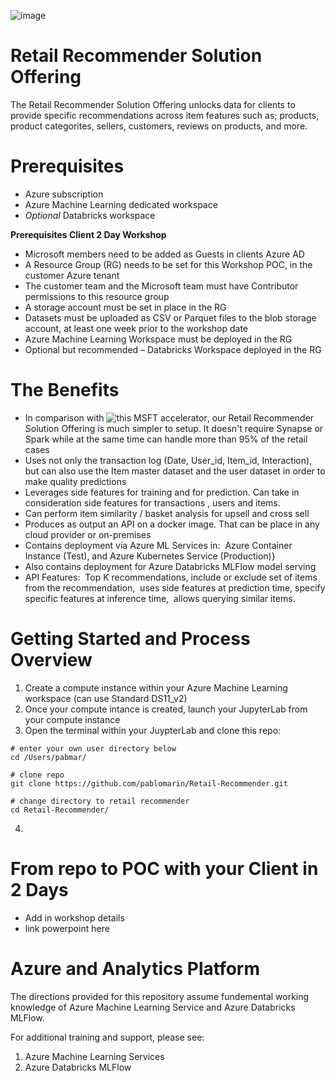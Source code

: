 ![image](https://user-images.githubusercontent.com/113465005/213256471-04917667-69ab-4126-8cc6-72bc940f0fe0.png)


# Retail Recommender Solution Offering
The Retail Recommender Solution Offering unlocks data for clients to provide specific recommendations across item features such as; products, product categorites, sellers, customers, reviews on products, and more.

# Prerequisites
* Azure subscription
* Azure Machine Learning dedicated workspace
* *Optional* Databricks workspace

**Prerequisites Client 2 Day Workshop**
* Microsoft members need to be added as Guests in clients Azure AD
* A Resource Group (RG)  needs to be set for this Workshop POC, in the customer Azure tenant
* The customer team and the Microsoft team must have Contributor permissions to this resource group
* A storage account must be set in place in the RG
* Datasets must be uploaded as CSV or Parquet files to the blob storage account, at least one week prior to the workshop date
* Azure Machine Learning Workspace must be deployed in the RG
* Optional but recommended – Databricks Workspace deployed in the RG


# The Benefits
* In comparison with ![this MSFT accelerator](https://github.com/microsoft/Azure-Synapse-Retail-Recommender-Solution-Accelerator), our Retail Recommender Solution Offering is much simpler to setup. It doesn't require Synapse or Spark while at the same time can handle more than 95% of the retail cases
* Uses not only the transaction log (Date, User_id, Item_id, Interaction), but can also use the Item master dataset and the user dataset in order to make quality predictions 
* Leverages side features for training and for prediction. Can take in consideration side features for transactions , users and items.
* Can perform item similarity / basket analysis for upsell and cross sell
* Produces as output an API on a docker image. That can be place in any cloud provider or on-premises
* Contains deployment via Azure ML Services in:  Azure Container Instance (Test), and Azure Kubernetes Service (Production)}
* Also contains deployment for Azure Databricks MLFlow model serving
* API Features:  Top K recommendations, include or exclude set of items from the recommendation,  uses side features at prediction time, specify specific features at inference time,  allows querying similar items.

# Getting Started and Process Overview 
1. Create a compute instance within your Azure Machine Learning workspace (can use Standard DS11_v2)
2. Once your compute intance is created, launch your JupyterLab from your compute instance 
3. Open the terminal within your JuypterLab and clone this repo:
```
# enter your own user directory below
cd /Users/pabmar/

# clone repo
git clone https://github.com/pablomarin/Retail-Recommender.git

# change directory to retail recommender
cd Retail-Recommender/
```
4. 

# From repo to POC with your Client in 2 Days
* Add in workshop details
* link powerpoint here

# Azure and Analytics Platform
The directions provided for this repository assume fundemental working knowledge of Azure Machine Learning Service and Azure Databricks MLFlow.

For additional training and support, please see:
1. Azure Machine Learning Services
2. Azure Databricks MLFlow

